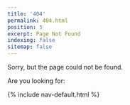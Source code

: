 ```yaml
---
title: '404'
permalink: 404.html
position: 5
excerpt: Page Not Found
indexing: false
sitemap: false
---
```


Sorry, but the page could not be found.

Are you looking for:

{% include nav-default.html %}
